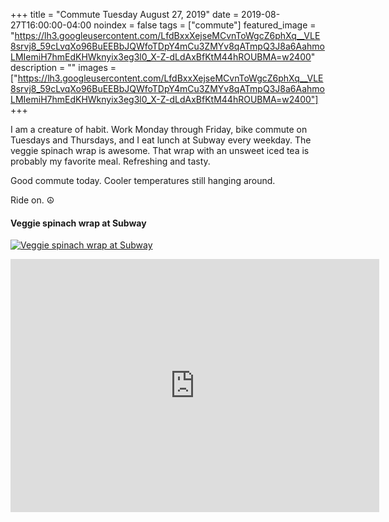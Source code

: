 +++
title =  "Commute Tuesday August 27, 2019"
date = 2019-08-27T16:00:00-04:00
noindex = false
tags = ["commute"]
featured_image = "https://lh3.googleusercontent.com/LfdBxxXejseMCvnToWgcZ6phXq__VLE8srvj8_59cLvqXo96BuEEBbJQWfoTDpY4mCu3ZMYv8qATmpQ3J8a6AahmoLMIemiH7hmEdKHWknyix3eg3l0_X-Z-dLdAxBfKtM44hROUBMA=w2400"
description = ""
images = ["https://lh3.googleusercontent.com/LfdBxxXejseMCvnToWgcZ6phXq__VLE8srvj8_59cLvqXo96BuEEBbJQWfoTDpY4mCu3ZMYv8qATmpQ3J8a6AahmoLMIemiH7hmEdKHWknyix3eg3l0_X-Z-dLdAxBfKtM44hROUBMA=w2400"]
+++

I am a creature of habit. Work Monday through Friday, bike commute on Tuesdays and Thursdays, and I eat lunch at Subway every weekday. The veggie spinach wrap is awesome. That wrap with an unsweet iced tea is probably my favorite meal. Refreshing and tasty.

Good commute today. Cooler temperatures still hanging around.

Ride on. ☮

#### Veggie spinach wrap at Subway
[![Veggie spinach wrap at Subway](https://lh3.googleusercontent.com/AQY4NAkqLQQ-5c0bzJQSQd1mfh0lR30YO4LYGOnWy909rMntWbNyZwNN3CEzuT3o8pPPpjkhLiBSzvYJY34LvSPkYGHuFHaoCHzRQ4KfCTK6lgOYvTYqEvS-xfSbHJ57cahT09TldIc=w2400)](https://lh3.googleusercontent.com/AQY4NAkqLQQ-5c0bzJQSQd1mfh0lR30YO4LYGOnWy909rMntWbNyZwNN3CEzuT3o8pPPpjkhLiBSzvYJY34LvSPkYGHuFHaoCHzRQ4KfCTK6lgOYvTYqEvS-xfSbHJ57cahT09TldIc=w2400)


<iframe height='405' width='590' frameborder='0' allowtransparency='true' scrolling='no' src='https://www.strava.com/activities/2657158097/embed/c382a8be2cae1b3a8f77484255abfbb476acc2a9'></iframe>
